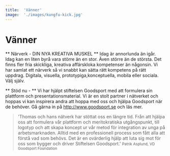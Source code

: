 ```yaml
---
title:	'Vänner'
image:	'./images/kungfu-kick.jpg'
---
```


# Vänner

** Närverk - DIN NYA KREATIVA MUSKEL **
Idag är annorlunda än igår. Idag kan en liten byrå vara större än en stor. Även större än de största.
Det finns fler fria skickliga, kreativa affärskloka kompetenser än någonsin. Vi har samlat ett närverk så vi snabbt kan sätta rätt kompetens på rätt uppdrag. Digitala, visuella, prototypiga,konceptuella, mobila eller sociala. Välj själv.

** Stöd nu - **
Vi har hjälpt stiftelsen Goodsport med att formulera sin plattform och presentationsmaterial. Vi är en stolt partner i nätverket och hoppas vi kan inspirera andra att hoppa med oss och hjälpa Goodsport när de behöver. Gå gärna in på http://www.goodsport.se och läs mer.

> 'Thomas och hans nätverk har stöttat oss en längre tid. Från att hjälpa oss att formulera vår plattform och meritokratiska utgångspunkt, till logotyp och att skapa koncept ur vår metod för integration av unga på arbetsmarknaden. Alltid med en professionell process som fått alla att förstå vad som behövs. Det är en ovärderlig hjälp att luta sig mot för oss som bygger och driver Stiftelsen Goodsport.' <small>Patrik Asplund, VD Goodsport Foundation</small>


